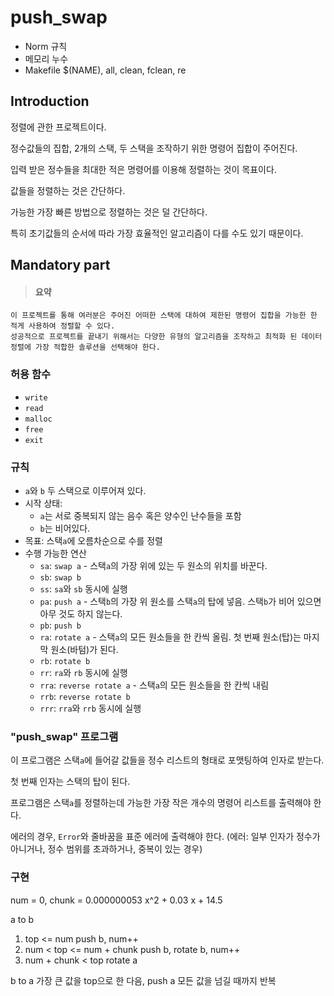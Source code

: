 # push_swap

- Norm 규칙
- 메모리 누수
- Makefile $(NAME), all, clean, fclean, re

## Introduction
정렬에 관한 프로젝트이다.

정수값들의 집합, 2개의 스택, 두 스택을 조작하기 위한 명령어 집합이 주어진다.

입력 받은 정수들을 최대한 적은 명령어를 이용해 정렬하는 것이 목표이다.


값들을 정렬하는 것은 간단하다.

가능한 가장 빠른 방법으로 정렬하는 것은 덜 간단하다.

특히 초기값들의 순서에 따라 가장 효율적인 알고리즘이 다를 수도 있기 때문이다.

## Mandatory part
> #### 요약
    이 프로젝트를 통해 여러분은 주어진 어떠한 스택에 대하여 제한된 명령어 집합을 가능한 한 적게 사용하여 정렬할 수 있다.
    성공적으로 프로젝트를 끝내기 위해서는 다양한 유형의 알고리즘을 조작하고 최적화 된 데이터 정렬에 가장 적합한 솔루션을 선택해야 한다.
### 허용 함수
- `write`
- `read`
- `malloc`
- `free`
- `exit`

### 규칙
- `a`와 `b` 두 스택으로 이루어져 있다.
- 시작 상태:
    - `a`는 서로 중복되지 않는 음수 혹은 양수인 난수들을 포함
    - `b`는 비어있다.
- 목표: 스택`a`에 오름차순으로 수를 정렬
- 수행 가능한 연산
    - `sa`: `swap a` - 스택`a`의 가장 위에 있는 두 원소의 위치를 바꾼다.
    - `sb`: `swap b`
    - `ss`: `sa`와 `sb` 동시에 실행
    - `pa`: `push a` - 스택`b`의 가장 위 원소를 스택`a`의 탑에 넣음. 스택`b`가 비어 있으면 아무 것도 하지 않는다.
    - `pb`: `push b`
    - `ra`: `rotate a` - 스택`a`의 모든 원소들을 한 칸씩 올림. 첫 번째 원소(탑)는 마지막 원소(바텀)가 된다.
    - `rb`: `rotate b`
    - `rr`: `ra`와 `rb` 동시에 실행
    - `rra`: `reverse rotate a` - 스택`a`의 모든 원소들을 한 칸씩 내림
    - `rrb`: `reverse rotate b`
    - `rrr`: `rra`와 `rrb` 동시에 실행

### "push_swap" 프로그램
이 프로그램은 스택`a`에 들어갈 값들을 정수 리스트의 형태로 포맷팅하여 인자로 받는다.

첫 번째 인자는 스택의 탑이 된다.

프로그램은 스택`a`를 정렬하는데 가능한 가장 작은 개수의 명령어 리스트를 출력해야 한다.

에러의 경우, `Error`와 줄바꿈을 표준 에러에 출력해야 한다. (에러: 일부 인자가 정수가 아니거나, 정수 범위를 초과하거나, 중복이 있는 경우)

### 구현
num = 0, chunk = 0.000000053 x^2 +  0.03 x + 14.5

a to b
1. top <= num
	push b, num++
2. num < top <= num + chunk
	push b, rotate b, num++
3. num + chunk < top
	rotate a

b to a
가장 큰 값을 top으로 한 다음, push a
모든 값을 넘길 때까지 반복